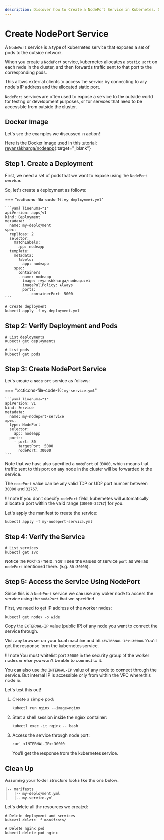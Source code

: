 ```yaml
---
description: Discover how to Create a NodePort Service in Kubernetes. Step-by-step guidance and insights on setting up NodePort services, ensuring accessibility to your applications. Harness the power of NodePort services for external communication in your Kubernetes cluster.
---
```


# Create NodePort Service

A `NodePort` service is a type of kubernetes service that exposes a set of pods to the outside network.

When you create a `NodePort` service, kubernetes allocates a `static port` on each node in the cluster, and then forwards traffic sent to that port to the corresponding pods.

This allows external clients to access the service by connecting to any node's IP address and the allocated static port.

`NodePort` services are often used to expose a service to the outside world for testing or development purposes, or for services that need to be accessible from outside the cluster.


## Docker Image

Let's see the examples we discussed in action!

Here is the Docker Image used in this tutorial: [reyanshkharga/nodeapp]{:target="_blank"}



## Step 1. Create a Deployment

First, we need a set of pods that we want to expose using the `NodePort` service.

So, let's create a deployment as follows:

=== ":octicons-file-code-16: `my-deployment.yml`"

    ```yaml linenums="1"
    apiVersion: apps/v1
    kind: Deployment
    metadata:
      name: my-deployment
    spec:
      replicas: 2
      selector:
        matchLabels:
          app: nodeapp
      template:
        metadata:
          labels:
            app: nodeapp
        spec:
          containers:
          - name: nodeapp
            image: reyanshkharga/nodeapp:v1
            imagePullPolicy: Always
            ports:
              - containerPort: 5000
    ```

```
# Create deployment
kubectl apply -f my-deployment.yml
```


## Step 2: Verify Deployment and Pods

```
# List deployments
kubectl get deployments

# List pods
kubectl get pods
```


## Step 3: Create NodePort Service

Let's create a `NodePort` service as follows:

=== ":octicons-file-code-16: `my-service.yml`"

    ```yaml linenums="1"
    apiVersion: v1
    kind: Service
    metadata:
      name: my-nodeport-service
    spec:
      type: NodePort
      selector:
        app: nodeapp
      ports:
        - port: 80
          targetPort: 5000
          nodePort: 30000
    ```

Note that we have also specified a `nodePort` of `30000`, which means that traffic sent to this port on any node in the cluster will be forwarded to the service.

The `nodePort` value can be any valid TCP or UDP port number between `30000` and `32767`.

!!! note
    If you don't specify `nodePort` field, kubernetes will automatically allocate a port within the valid range (`30000-32767`) for you.

Let's apply the manifest to create the service:

```
kubectl apply -f my-nodeport-service.yml
```


## Step 4: Verify the Service

```
# List services
kubectl get svc
```

Notice the `PORT(S)` field. You'll see the values of service `port` as well as `nodePort` mentioned there. (e.g. `80:30000`).


## Step 5: Access the Service Using NodePort

Since this is a `NodePort` service we can use any woker node to access the service using the `nodePort` that we specified.

First, we need to get IP address of the worker nodes:

```
kubectl get nodes -o wide
```

Copy the `EXTERNAL-IP` value (public IP) of any node you want to connect the service through.

Visit any browser on your local machine and hit `<EXTERNAL-IP>:30000`. You'll get the response form the kubernetes service.

!!! note
    You must whitelist port `30000` in the security group of the worker nodes or else you won't be able to connect to it.

You can also use the `INTERNAL-IP` value of any node to connect through the service. But internal IP is accessible only from within the VPC where this node is.

Let's test this out!

1. Create a simple pod:

    ```
    kubectl run nginx --image=nginx
    ```

2. Start a shell session inside the nginx container:

    ```
    kubectl exec -it nginx -- bash
    ```

3. Access the service through node port:

    ```
    curl <INTERNAL-IP>:30000
    ```

    You'll get the response from the kubernetes service.


## Clean Up

Assuming your folder structure looks like the one below:

```
|-- manifests
│   |-- my-deployment.yml
│   |-- my-service.yml
```

Let's delete all the resources we created:

```
# Delete deployment and services
kubectl delete -f manifests/

# Delete nginx pod
kubectl delete pod nginx
```



<!-- Hyperlinks -->
[reyanshkharga/nodeapp]: https://hub.docker.com/r/reyanshkharga/nodeapp